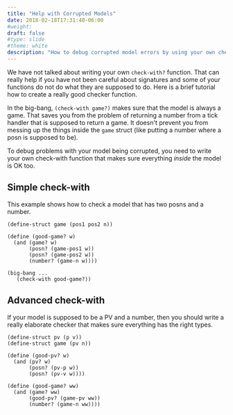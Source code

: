 ```yaml
---
title: "Help with Corrupted Models"
date: 2018-02-18T17:31:40-06:00
#weight: 
draft: false
#type: slide
#theme: white
description: "How to debug corrupted model errors by using your own check-with function."
---
```


We have not talked about writing your own `check-with?` function. That can really help if you have not been careful about signatures and some of your functions do not do what they are supposed to do. Here is a brief tutorial how to create a really good checker function.

In the big-bang, `(check-with game?)` makes sure that the model is
always a game. That saves you from the problem of returning a number
from a tick handler that is supposed to return a game. It doesn't
prevent you from messing up the things inside the `game` struct (like
putting a number where a posn is supposed to be).

To debug problems with your model being corrupted, you need to write
your own check-with function that makes sure everything _inside_ the
model is OK too.

## Simple check-with 

This example shows how to check a model that has two posns and a
number.

``` racket
(define-struct game (pos1 pos2 n)) 

(define (good-game? w)
  (and (game? w)
       (posn? (game-pos1 w))
       (posn? (game-pos2 w))
       (number? (game-n w))))
       
(big-bang ...
   (check-with good-game?))
```

## Advanced check-with

If your model is supposed to be a PV and a number, then you should write a really elaborate
checker that makes sure everything has the right types.

```racket
(define-struct pv (p v))
(define-struct game (pv n))

(define (good-pv? w)
  (and (pv? w)
       (posn? (pv-p w))
       (posn? (pv-v w))))

(define (good-game? ww)
  (and (game? ww)
       (good-pv? (game-pv ww))
       (number? (game-n ww))))
```
